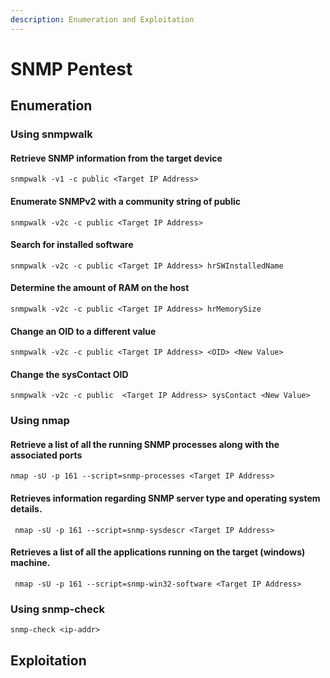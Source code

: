 ```yaml
---
description: Enumeration and Exploitation
---
```


# SNMP Pentest

## Enumeration

### Using snmpwalk

#### Retrieve SNMP information from the target device

```
snmpwalk -v1 -c public <Target IP Address>
```

#### Enumerate SNMPv2 with a community string of public&#x20;

```
snmpwalk -v2c -c public <Target IP Address>
```

#### Search for installed software

```
snmpwalk -v2c -c public <Target IP Address> hrSWInstalledName
```

#### Determine the amount of RAM on the host

```
snmpwalk -v2c -c public <Target IP Address> hrMemorySize
```

#### Change an OID to a different value

```
snmpwalk -v2c -c public <Target IP Address> <OID> <New Value>
```

#### Change the sysContact OID

```
snmpwalk -v2c -c public  <Target IP Address> sysContact <New Value>
```

### Using nmap

#### Retrieve a list of all the running SNMP processes along with the associated ports

```
nmap -sU -p 161 --script=snmp-processes <Target IP Address>
```

#### Retrieves information regarding SNMP server type and operating system details.

```
 nmap -sU -p 161 --script=snmp-sysdescr <Target IP Address>
```

#### Retrieves a list of all the applications running on the target (windows) machine.

```
 nmap -sU -p 161 --script=snmp-win32-software <Target IP Address> 
```

### Using snmp-check

```
snmp-check <ip-addr>
```



## Exploitation











